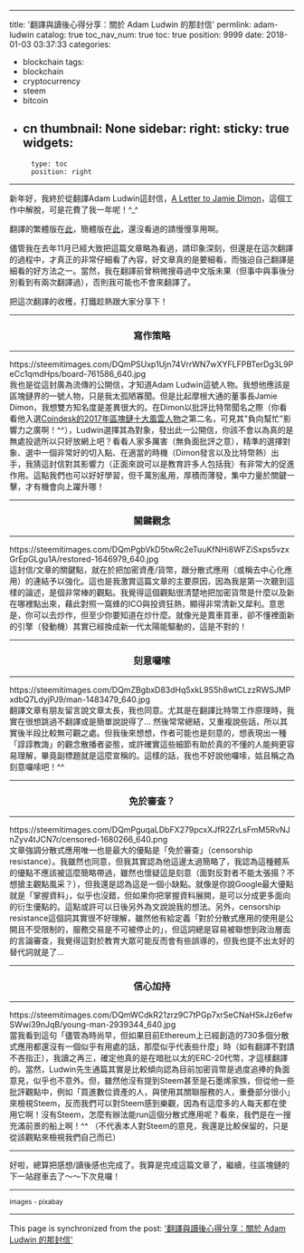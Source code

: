 
---
title: '翻譯與讀後心得分享：關於 Adam Ludwin 的那封信'
permlink: adam-ludwin
catalog: true
toc_nav_num: true
toc: true
position: 9999
date: 2018-01-03 03:37:33
categories:
- blockchain
tags:
- blockchain
- cryptocurrency
- steem
- bitcoin
- cn
thumbnail: None
sidebar:
    right:
        sticky: true
widgets:
    -
        type: toc
        position: right
---


新年好，我終於從翻譯Adam Ludwin這封信，[A Letter to Jamie Dimon](https://blog.chain.com/a-letter-to-jamie-dimon-de89d417cb80)，這個工作中解脫，可是花費了我一年呢！^_^

翻譯的繁體版在[此](https://steemit.com/bitcoin/@deanliu/4uxxxh)，簡體版在[此](https://steemit.com/bitcoin/@deanliu/a-chinese-translation-of-adam-ludwin-s-a-letter-to-jamie-dimon-simplified-chinese-version)，還沒看過的請慢慢享用啊。

儘管我在去年11月已經大致把這篇文章略為看過，請印象深刻，但還是在這次翻譯的過程中，才真正的非常仔細看了內容，好文章真的是要細看，而強迫自己翻譯是細看的好方法之一。當然，我在翻譯前曾稍微搜尋過中文版未果（但事中與事後分別看到有兩次翻譯過），否則我可能也不會來翻譯了。

把這次翻譯的收穫，打鐵趁熱跟大家分享下！

****
### <center>寫作策略</center>
****
<div class='pull-left'>https://steemitimages.com/DQmPSUxp1Ujn74VrrWN7wXYFLFPBTerDg3L9PeCc1qmdHps/board-761586_640.jpg</div>我也是從這封廣為流傳的公開信，才知道Adam Ludwin這號人物。我想他應該是區塊鏈界的一號人物，只是我太孤陋寡聞。但是比起摩根大通的董事長Jamie Dimon，我想雙方知名度是差異很大的。在Dimon以批評比特幣聞名之際（你看看他入選<a href="https://www.coindesk.com/category/most-influential-2017/">Coindesk的2017年區塊鏈十大風雲人物</a>之第二名，可見其"負向幫忙"影響力之廣啊！^^），Ludwin選擇其為對象，發出此一公開信，你該不會以為真的是無處投遞所以只好放網上吧？看看人家多厲害（無負面批評之意），精準的選擇對象、選中一個非常好的切入點、在適當的時機（Dimon發言以及比特幣熱）出手，我猜這封信對其影響力（正面來說可以是教育許多人包括我）有非常大的促進作用。這點我們也可以好好學習，但千萬別亂用，厚積而薄發，集中力量於關鍵一擊，才有機會向上躍升哪！

****
### <center>關鍵觀念</center>
****
<div class='pull-left'>https://steemitimages.com/DQmPgbVkD5twRc2eTuuKfNHi8WFZiSxps5vzxGrEpGLgu1A/restored-1646979_640.jpg</div>這封信/文章的關鍵點，就在於把加密資產/貨幣，跟分散式應用（或稱去中心化應用）的連結予以強化。這也是我激賞這篇文章的主要原因，因為我是第一次聽到這樣的論述，是個非常棒的觀點。我覺得這個觀點很清楚地把加密貨幣是什麼以及新在哪裡點出來，藉此對照一窩蜂的ICO與投資狂熱，顯得非常清新又犀利。意思是，你可以去炒作，但至少你要知道在炒什麼。就像光是賣車買車，卻不懂裡面新的引擎（發動機）其實已經換成新一代太陽能驅動的，這是不對的！

****
### <center>刻意囉嗦</center>
****
<div class='pull-left'>https://steemitimages.com/DQmZBgbxD83dHq5xkL9S5h8wtCLzzRWSJMPxdbQ7LdyjPJ9/man-1483479_640.jpg</div>翻譯文章有朋友留言說文章太長，我也同意。尤其是在翻譯比特幣工作原理時，我實在很想跳過不翻譯或是簡單說說得了... 然後常常總結，又重複說些話，所以其實後半段比較無可觀之處。但我後來想想，作者可能也是刻意的，想表現出一種「諄諄教誨」的觀念散播者姿態，或許確實這些細節有助於真的不懂的人能夠更容易理解，畢竟副標題就是這麼宣稱的。這樣的話，我也不好說他囉嗦，姑且稱之為刻意囉嗦吧！^^

****
### <center>免於審查？</center>
****
<div class='pull-left'>https://steemitimages.com/DQmPguqaLDbFX279pcxXJfR2ZrLsFmM5RvNJnZyv4tJCN7r/censored-1680266_640.png</div>文章強調分散式應用唯一也是最大的優點是「免於審查」（censorship resistance）。我雖然也同意，但我其實認為他這邊太過簡略了，我認為這種體系的優點不應該被這麼簡略帶過，雖然也懷疑這是刻意（面對反對者不能太張揚？不想搶主觀點風采？），但我還是認為這是一個小缺點。就像是你說Google最大優點就是「掌握資料」，似乎也沒錯，但如果你把掌握資料展開，是可以分成更多面向的衍生優點的。這點或許可以日後另外為文說說我的想法。另外，censorship resistance這個詞其實很不好理解，雖然他有給定義「對於分散式應用的使用是公開且不受限制的，服務交易是不可被停止的」，但這詞總是容易被聯想到政治層面的言論審查，我覺得這對於教育大眾可能反而會有些誤導的，但我也提不出太好的替代詞就是了... 

****
### <center>信心加持</center>
****
<div class='pull-left'>https://steemitimages.com/DQmWCdkR21zrz9C7tPGp7xrSeCNaHSkJz6efwSWwi39nJqB/young-man-2939344_640.jpg</div>當我看到這句「儘管為時尚早，但如果目前Ethereum上已經創造的730多個分散式應用都還沒有一個似乎有用處的話，那麼似乎代表些什麼」時（如有翻譯不對請不吝指正），我讀之再三，確定他真的是在暗批以太的ERC-20代幣，才這樣翻譯的。當然，Ludwin先生通篇其實是比較傾向認為目前加密貨幣是過度追捧的負面意見，似乎也不意外。但，雖然他沒有提到Steem甚至是石墨烯家族，但從他一些批評觀點中，例如「買進數位資產的人，與使用其關聯服務的人，重疊部分很小」來檢視Steem，反而我們可以對Steem感到樂觀，因為有這麼多的人每天都在使用它啊！沒有Steem，怎麼有辦法能run這個分散式應用呢？看來，我們是在一搜充滿前景的船上啊！^^ （不代表本人對Steem的意見，我還是比較保留的，只是從該觀點來檢視我們自己而已）

****

好啦，總算把感想/讀後感也完成了。我算是完成這篇文章了，繼續，往區塊鏈的下一站趕車去了～～下次見囉！

****
<sub>images - pixabay</sub>

- - -

This page is synchronized from the post: ['翻譯與讀後心得分享：關於 Adam Ludwin 的那封信'](https://steemit.com/@deanliu/adam-ludwin)
